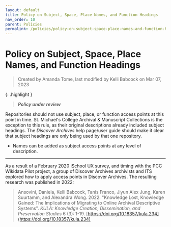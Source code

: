 ```yaml
---
layout: default
title: Policy on Subject, Space, Place Names, and Function Headings
nav_order: 10
parent: Policies
permalink: /policies/policy-on-subject-space-place-names-and-function-headings
---
```


# Policy on Subject, Space, Place Names, and Function Headings

> Created by Amanda Tome, last modified by Kelli Babcock on Mar 07, 2023

{: .highlight }
> _**Policy under review**_


Repositories should not use subject, place, or function access points at this point in time. St. Michael's College Archival & Manuscript Collections is the exception to this rule, as their original descriptions already included subject headings. The *Discover Archives* help page/user guide should make it clear that subject headings are only being used by that one repository.

* Names can be added as subject access points at any level of description.

---

As a result of a February 2020 iSchool UX survey, and timing with the PCC Wikidata Pilot project, a group of Discover Archives archivists and ITS explored how to apply access points in Discover Archives. The resulting research was published in 2022:
> Ansovini, Daniela, Kelli Babcock, Tanis Franco, Jiyun Alex Jung, Karen Suurtamm, and Alexandra Wong. 2022. "Knowledge Lost, Knowledge Gained: The Implications of Migrating to Online Archival Descriptive Systems". *KULA: Knowledge Creation, Dissemination, and Preservation Studies* 6 (3): 1-19. [https://doi.org/10.18357/kula.234](https://doi.org/10.18357/kula.234)